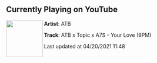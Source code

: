## Currently Playing on YouTube

[<img align="left" width="100" src="https://yt3.ggpht.com/ytc/AAUvwnj1x-Vj-tH7xbGLrpGJECwQcoHVtuBP5zOGP4-aow=s48-c-k-c0x00ffffff-no-rj-mo">](https://www.youtube.com/channel/UCK-INiAxSg27L8DQ6HIoHGQ)

**Artist**: ATB 

**Track**: ATB x Topic x A7S - Your Love (9PM)

Last updated at 04/20/2021 11:48

